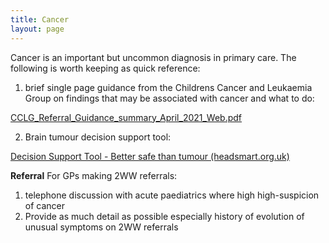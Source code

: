 ```yaml
---
title: Cancer
layout: page
---
```

Cancer is an important but uncommon diagnosis in primary care.  The following is worth keeping as quick reference:

1) brief single page guidance from the Childrens Cancer and Leukaemia Group on findings that may be associated with cancer and what to do:

[CCLG_Referral_Guidance_summary_April_2021_Web.pdf](https://www.cclg.org.uk/write/MediaUploads/Professionals/Guidelines/CCLG_Referral_Guidance_summary_April_2021_Web.pdf)

2) Brain tumour decision support tool:  

[Decision Support Tool - Better safe than tumour (headsmart.org.uk)](https://www.headsmart.org.uk/clinical/decision-support-tool/)

**Referral**
For GPs making 2WW referrals:

1. telephone discussion with acute paediatrics where high high-suspicion of cancer
2. Provide as much detail as possible especially history of evolution of unusual symptoms on 2WW referrals
